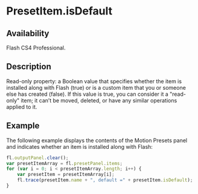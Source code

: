 # PresetItem.isDefault

## Availability

Flash CS4 Professional.

## Description

Read-only property: a Boolean value that specifies whether the item is installed along with Flash (true) or is a custom item that you or someone else has created (false). If this value is true, you can consider it a "read-only" item; it can’t be moved, deleted, or have any similar operations applied to it.

## Example

The following example displays the contents of the Motion Presets panel and indicates whether an item is installed along with Flash:

```javascript
fl.outputPanel.clear();
var presetItemArray = fl.presetPanel.items;
for (var i = 0; i < presetItemArray.length; i++) {
    var presetItem = presetItemArray[i];
    fl.trace(presetItem.name + ", default =" + presetItem.isDefault);
}
```
